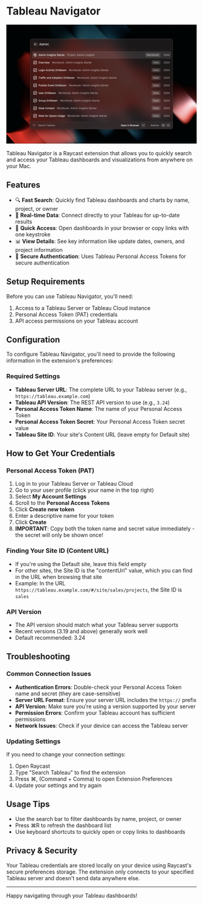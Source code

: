 # Tableau Navigator

![Tableau Navigator](metadata/tableau-navigator-2.png)

Tableau Navigator is a Raycast extension that allows you to quickly search and access your Tableau dashboards and visualizations from anywhere on your Mac.

## Features

- 🔍 **Fast Search**: Quickly find Tableau dashboards and charts by name, project, or owner
- 🔄 **Real-time Data**: Connect directly to your Tableau for up-to-date results
- 🔗 **Quick Access**: Open dashboards in your browser or copy links with one keystroke
- 📊 **View Details**: See key information like update dates, owners, and project information
- 🔐 **Secure Authentication**: Uses Tableau Personal Access Tokens for secure authentication

## Setup Requirements

Before you can use Tableau Navigator, you'll need:

1. Access to a Tableau Server or Tableau Cloud instance
2. Personal Access Token (PAT) credentials
3. API access permissions on your Tableau account

## Configuration

To configure Tableau Navigator, you'll need to provide the following information in the extension's preferences:

### Required Settings

- **Tableau Server URL**: The complete URL to your Tableau server (e.g., `https://tableau.example.com`)
- **Tableau API Version**: The REST API version to use (e.g., `3.24`)
- **Personal Access Token Name**: The name of your Personal Access Token
- **Personal Access Token Secret**: Your Personal Access Token secret value
- **Tableau Site ID**: Your site's Content URL (leave empty for Default site)

## How to Get Your Credentials

### Personal Access Token (PAT)

1. Log in to your Tableau Server or Tableau Cloud
2. Go to your user profile (click your name in the top right)
3. Select **My Account Settings**
4. Scroll to the **Personal Access Tokens**
5. Click **Create new token**
6. Enter a descriptive name for your token
7. Click **Create**
8. **IMPORTANT**: Copy both the token name and secret value immediately - the secret will only be shown once!

### Finding Your Site ID (Content URL)

- If you're using the Default site, leave this field empty
- For other sites, the Site ID is the "contentUrl" value, which you can find in the URL when browsing that site
- Example: In the URL `https://tableau.example.com/#/site/sales/projects`, the Site ID is `sales`

### API Version

- The API version should match what your Tableau server supports
- Recent versions (3.19 and above) generally work well
- Default recommended: 3.24

## Troubleshooting

### Common Connection Issues

- **Authentication Errors**: Double-check your Personal Access Token name and secret (they are case-sensitive)
- **Server URL Format**: Ensure your server URL includes the `https://` prefix
- **API Version**: Make sure you're using a version supported by your server
- **Permission Errors**: Confirm your Tableau account has sufficient permissions
- **Network Issues**: Check if your device can access the Tableau server

### Updating Settings

If you need to change your connection settings:

1. Open Raycast
2. Type "Search Tableau" to find the extension
3. Press ⌘, (Command + Comma) to open Extension Preferences
4. Update your settings and try again

## Usage Tips

- Use the search bar to filter dashboards by name, project, or owner
- Press ⌘R to refresh the dashboard list
- Use keyboard shortcuts to quickly open or copy links to dashboards

## Privacy & Security

Your Tableau credentials are stored locally on your device using Raycast's secure preferences storage. The extension only connects to your specified Tableau server and doesn't send data anywhere else.

---

Happy navigating through your Tableau dashboards!